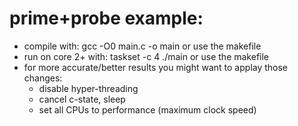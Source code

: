 # prime+probe example:

  * compile with: gcc -O0 main.c -o main or use the makefile
  * run on core 2+ with: taskset -c 4 ./main or use the makefile
  * for more accurate/better results you might want to applay those changes:
    * disable hyper-threading
    * cancel c-state, sleep
    * set all CPUs to performance (maximum clock speed)
